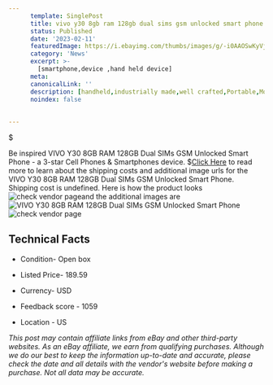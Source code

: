 ```yaml
---
      template: SinglePost
      title: vivo y30 8gb ram 128gb dual sims gsm unlocked smart phone
      status: Published
      date: '2023-02-11'
      featuredImage: https://i.ebayimg.com/thumbs/images/g/-i0AAOSwKyVjP1he/s-l225.jpg
      category: 'News'
      excerpt: >-
        [smartphone,device ,hand held device]
      meta:
      canonicalLink: ''
      description: [handheld,industrially made,well crafted,Portable,Mobile,Compact,Convenient,Lightweight,Maneuverable,Man-portable,Miniature,Carriable,Hand-held,Light,Holdable,Transportable,Mobile device,Pocket-sized,On-the-go,Wireless,Cordless,Compact size,Convenient size, smartphone,device ,hand held device]
      noindex: false
      
        
---
```

$

Be inspired VIVO Y30 8GB RAM 128GB Dual SIMs GSM Unlocked Smart Phone - a 3-star Cell Phones & Smartphones device.
$[Click Here](https://www.ebay.com/itm/265916802345?hash=item3de9e06529%3Ag%3A-i0AAOSwKyVjP1he&mkevt=1&mkcid=1&mkrid=711-53200-19255-0&campid=%253CePNCampaignId%253E&customid=%253CreferenceId%253E&toolid=10049) to read more to learn about the shipping costs and additional image urls for the VIVO Y30 8GB RAM 128GB Dual SIMs GSM Unlocked Smart Phone. Shipping cost is undefined. Here is how the product looks ![check vendor page](https://i.ebayimg.com/thumbs/images/g/-i0AAOSwKyVjP1he/s-l225.jpg)and the additional images are![VIVO Y30 8GB RAM 128GB Dual SIMs GSM Unlocked Smart Phone](https://i.ebayimg.com/images/g/-i0AAOSwKyVjP1he/s-l1600.jpg)![check vendor page](https://origin-galleryplus.ebayimg.com/ws/web/265916802345_2_0_1/225x225.jpg,https://origin-galleryplus.ebayimg.com/ws/web/265916802345_3_0_1/225x225.jpg,https://origin-galleryplus.ebayimg.com/ws/web/265916802345_4_0_1/225x225.jpg,https://origin-galleryplus.ebayimg.com/ws/web/265916802345_5_0_1/225x225.jpg,https://origin-galleryplus.ebayimg.com/ws/web/265916802345_6_0_1/225x225.jpg,https://origin-galleryplus.ebayimg.com/ws/web/265916802345_7_0_1/225x225.jpg)



 ## Technical Facts 



     
      

 - Condition- Open box 


      

 - Listed Price- 189.59 


      

 - Currency- USD 


      

 - Feedback score - 1059 


      

 - Location - US 


      
      

 *_This post may contain affiliate links from eBay and other third-party websites. As an eBay affiliate, we earn from qualifying purchases. Although we do our best to keep the information up-to-date and accurate, please check the date and all details with the vendor's website before making a purchase. Not all data may be accurate._*






